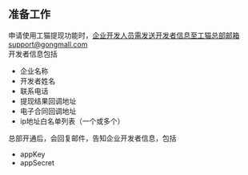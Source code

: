 **准备工作**
---
申请使用工猫提现功能时，企业开发人员需发送开发者信息至工猫总部邮箱support@gongmall.com  
开发者信息包括

* 企业名称
* 开发者姓名
* 联系电话
* 提现结果回调地址
* 电子合同回调地址
* ip地址白名单列表（一个或多个）

总部开通后，会回复邮件，告知企业开发者信息，包括

* appKey
* appSecret



